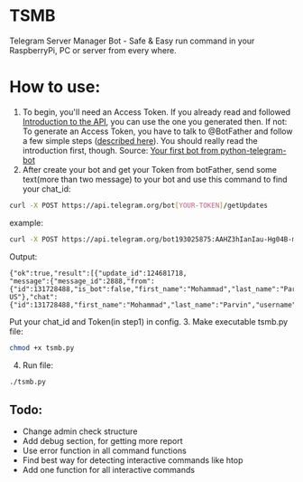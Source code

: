 # TSMB
Telegram Server Manager Bot - Safe &amp; Easy run command in your RaspberryPi, PC or server from every where.

# How to use:
 1. To begin, you'll need an Access Token. If you already read and followed [Introduction to the API](https://github.com/python-telegram-bot/python-telegram-bot/wiki/Introduction-to-the-API), you can use the one you generated then. If not: To generate an Access Token, you have to talk to @BotFather and follow a few simple steps ([described here](https://core.telegram.org/bots#6-botfather)). You should really read the introduction first, though.
 Source: [Your first bot from python-telegram-bot](https://github.com/python-telegram-bot/python-telegram-bot)
 2. After create your bot and get your Token from botFather, send some text(more than two message) to your bot and use this command to find your chat_id:
  ```bash
  curl -X POST https://api.telegram.org/bot[YOUR-TOKEN]/getUpdates
  ```
  example:
  ```bash
  curl -X POST https://api.telegram.org/bot193025875:AAHZ3hIanIau-Hg04B-mZREFBjLl6GvM9fk/getUpdates
  ```
  Output:
  ```
  {"ok":true,"result":[{"update_id":124681718,
"message":{"message_id":2888,"from":{"id":131728488,"is_bot":false,"first_name":"Mohammad","last_name":"Parvin","username":"mmparvin","language_code":"en-US"},"chat":{"id":131728488,"first_name":"Mohammad","last_name":"Parvin","username":"mmparvin","type":"private"},"date":1523988641,"text":"HHHHHHHHHHH"}}]}
  ```
Put your chat_id and Token(in step1) in config.
 3. Make executable tsmb.py file:
 ```bash
 chmod +x tsmb.py
 ```
 4. Run file:
 ```bash
 ./tsmb.py
 ```


## Todo:
* Change admin check structure
* Add debug section, for getting more report
* Use error function in all command functions
* Find best way for detecting interactive commands like htop
* Add one function for all interactive commands
